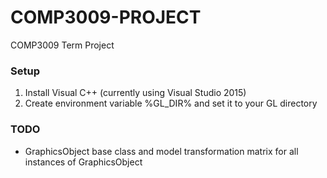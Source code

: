# COMP3009-PROJECT
COMP3009 Term Project

### Setup
1. Install Visual C++ (currently using Visual Studio 2015)
2. Create environment variable %GL_DIR% and set it to your GL directory

### TODO
- GraphicsObject base class and model transformation matrix for all instances of GraphicsObject
